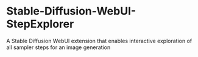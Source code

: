 # Stable-Diffusion-WebUI-StepExplorer
A Stable Diffusion WebUI extension that enables interactive exploration of all sampler steps for an image generation
